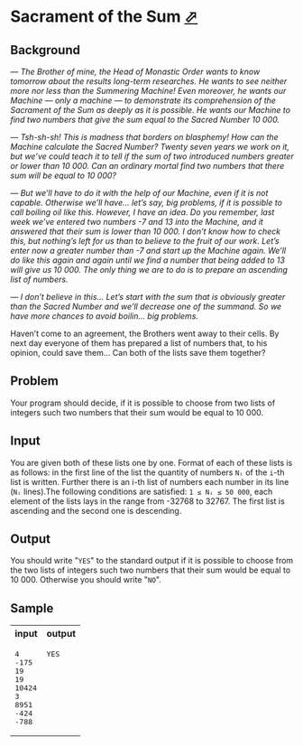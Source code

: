 # Sacrament of the Sum [⬀](https://acm.timus.ru/problem.aspx?space=1&num=1021)

## Background
<i>
— The Brother of mine, the Head of Monastic Order wants to know tomorrow about the results long-term researches. He wants to see neither more nor less than the Summering Machine! Even moreover, he wants our Machine — only a machine — to demonstrate its comprehension of the Sacrament of the Sum as deeply as it is possible. He wants our Machine to find two numbers that give the sum equal to the Sacred Number 10 000.

— Tsh-sh-sh! This is madness that borders on blasphemy! How can the Machine calculate the Sacred Number? Twenty seven years we work on it, but we’ve could teach it to tell if the sum of two introduced numbers greater or lower than 10 000. Can an ordinary mortal find two numbers that there sum will be equal to 10 000?

— But we’ll have to do it with the help of our Machine, even if it is not capable. Otherwise we’ll have… let’s say, big problems, if it is possible to call boiling oil like this. However, I have an idea. Do you remember, last week we’ve entered two numbers -7 and 13 into the Machine, and it answered that their sum is lower than 10 000. I don’t know how to check this, but nothing’s left for us than to believe to the fruit of our work. Let’s enter now a greater number than -7 and start up the Machine again. We’ll do like this again and again until we find a number that being added to 13 will give us 10 000. The only thing we are to do is to prepare an ascending list of numbers.

— I don’t believe in this… Let’s start with the sum that is obviously greater than the Sacred Number and we’ll decrease one of the summand. So we have more chances to avoid boilin… big problems.
</i>

Haven’t come to an agreement, the Brothers went away to their cells. By next day everyone of them has prepared a list of numbers that, to his opinion, could save them… Can both of the lists save them together?

## Problem

Your program should decide, if it is possible to choose from two lists of integers such two numbers that their sum would be equal to 10 000.

## Input

You are given both of these lists one by one. Format of each of these lists is as follows: in the first line of the list the quantity of numbers `Nᵢ` of the `i`-th list is written. Further there is an i-th list of numbers each number in its line (`Nᵢ` lines).The following conditions are satisfied: `1 ≤ Nᵢ ≤ 50 000`, each element of the lists lays in the range from -32768 to 32767. The first list is ascending and the second one is descending.

## Output

You should write "`YES`" to the standard output if it is possible to choose from the two lists of integers such two numbers that their sum would be equal to 10 000. Otherwise you should write "`NO`".

## Sample

<table>
<tr>
<th>input</th>
<th>output</th>
</tr>
<tr>
<td style="vertical-align: top">
<pre>
4
-175
19
19
10424
3
8951
-424
-788
</pre>
</td>
<td style="vertical-align: top">
<pre>
YES
</pre>
</td>
</tr>
</table>
